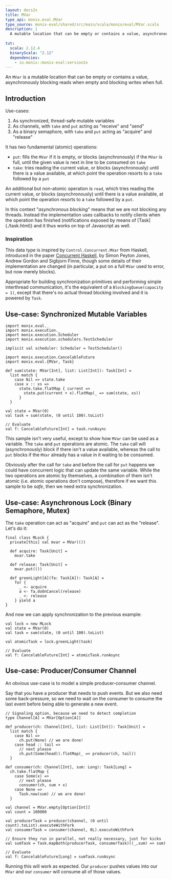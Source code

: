 ```yaml
---
layout: docs2x
title: MVar
type_api: monix.eval.MVar
type_source: monix-eval/shared/src/main/scala/monix/eval/MVar.scala
description: |
  A mutable location that can be empty or contains a value, asynchronously blocking reads when empty and blocking writes when full.
  
tut:
  scala: 2.12.4
  binaryScala: "2.12"
  dependencies:
    - io.monix::monix-eval:version2x
---
```


An `MVar` is a mutable location that can be empty or contains a value,
asynchronously blocking reads when empty and blocking writes when full.

## Introduction

Use-cases:

1. As synchronized, thread-safe mutable variables
2. As channels, with `take` and `put` acting as "receive" and "send"
3. As a binary semaphore, with `take` and `put` acting as "acquire" and "release"

It has two fundamental (atomic) operations:

- `put`: fills the `MVar` if it is empty, or blocks (asynchronously)
  if the `MVar` is full, until the given value is next in line to be
  consumed on `take`
- `take`: tries reading the current value, or blocks (asynchronously)
  until there is a value available, at which point the operation resorts
  to a `take` followed by a `put`

An additional but non-atomic operation is `read`, which tries reading the
current value, or blocks (asynchronously) until there is a value available,
at which point the operation resorts to a `take` followed by a `put`.

<p class="extra" markdown='1'>
In this context "<i>asynchronous blocking</i>" means that we are not blocking
any threads. Instead the implementation uses callbacks to notify clients
when the operation has finished (notifications exposed by means of [Task](./task.html))
and it thus works on top of Javascript as well.
</p>

### Inspiration

This data type is inspired by `Control.Concurrent.MVar` from Haskell, introduced in the paper
[Concurrent Haskell](http://research.microsoft.com/~simonpj/papers/concurrent-haskell.ps.gz),
by Simon Peyton Jones, Andrew Gordon and Sigbjorn Finne, though some details of
their implementation are changed (in particular, a put on a full `MVar` used
to error, but now merely blocks).

Appropriate for building synchronization primitives and  performing simple
interthread communication, it's the equivalent of a `BlockingQueue(capacity = 1)`,
except that there's no actual thread blocking involved and it is powered by `Task`.

## Use-case: Synchronized Mutable Variables

```tut:invisible
import monix.eval._
import monix.execution._
import monix.execution.Scheduler
import monix.execution.schedulers.TestScheduler

implicit val scheduler: Scheduler = TestScheduler()
```

```tut:silent
import monix.execution.CancelableFuture
import monix.eval.{MVar, Task}

def sum(state: MVar[Int], list: List[Int]): Task[Int] =
  list match {
    case Nil => state.take
    case x :: xs =>
      state.take.flatMap { current =>
        state.put(current + x).flatMap(_ => sum(state, xs))
      }
  }

val state = MVar(0)
val task = sum(state, (0 until 100).toList)

// Evaluate
val f: CancelableFuture[Int] = task.runAsync
```

This sample isn't very useful, except to show how `MVar` can be used
as a variable. The `take` and `put` operations are atomic.
The `take` call will (asynchronously) block if there isn't a value
available, whereas the call to `put` blocks if the `MVar` already
has a value in it waiting to be consumed.

Obviously after the call for `take` and before the call for `put` happens
we could have concurrent logic that can update the same variable.
While the two operations are atomic by themselves, a combination of them
isn't atomic (i.e. atomic operations don't compose), therefore if we want
this sample to be *safe*, then we need extra synchronization.

## Use-case: Asynchronous Lock (Binary Semaphore, Mutex)

The `take` operation can act as "acquire" and `put` can act as the "release".
Let's do it:

```tut:silent
final class MLock {
  private[this] val mvar = MVar(())

  def acquire: Task[Unit] =
    mvar.take

  def release: Task[Unit] =
    mvar.put(())

  def greenLight[A](fa: Task[A]): Task[A] =
    for {
      _ <- acquire
      a <- fa.doOnCancel(release)
      _ <- release
    } yield a
}
```

And now we can apply synchronization to the previous example:

```tut:silent
val lock = new MLock
val state = MVar(0)
val task = sum(state, (0 until 100).toList)

val atomicTask = lock.greenLight(task)

// Evaluate
val f: CancelableFuture[Int] = atomicTask.runAsync
```

## Use-case: Producer/Consumer Channel

An obvious use-case is to model a simple producer-consumer channel.

Say that you have a producer that needs to push events.
But we also need some back-pressure, so we need to wait on the
consumer to consume the last event before being able to generate
a new event.

```tut:silent
// Signaling option, because we need to detect completion
type Channel[A] = MVar[Option[A]]

def producer(ch: Channel[Int], list: List[Int]): Task[Unit] =
  list match {
    case Nil =>
      ch.put(None) // we are done!
    case head :: tail =>
      // next please
      ch.put(Some(head)).flatMap(_ => producer(ch, tail))
  }

def consumer(ch: Channel[Int], sum: Long): Task[Long] =
  ch.take.flatMap {
    case Some(x) =>
      // next please
      consumer(ch, sum + x)
    case None =>
      Task.now(sum) // we are done!
  }

val channel = MVar.empty[Option[Int]]
val count = 100000

val producerTask = producer(channel, (0 until count).toList).executeWithFork
val consumerTask = consumer(channel, 0L).executeWithFork

// Ensure they run in parallel, not really necessary, just for kicks
val sumTask = Task.mapBoth(producerTask, consumerTask)((_,sum) => sum)

// Evaluate
val f: CancelableFuture[Long] = sumTask.runAsync
```

Running this will work as expected. Our `producer` pushes values
into our `MVar` and our `consumer` will consume all of those values.
